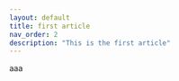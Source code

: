 ```yaml
---
layout: default
title: first article
nav_order: 2
description: "This is the first article"
---
```


aaa